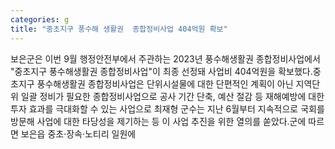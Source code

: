 ```yaml
---
categories: g
title: "중초지구 풍수해 생활권  종합정비사업 404억원 확보"
---
```

보은군은 이번 9월 행정안전부에서 주관하는 2023년 풍수해생활권 종합정비사업에서 "중초지구 풍수해생활권 종합정비사업"이 최종 선정돼 사업비 404억원을 확보했다.중초지구 풍수해생활권 종합정비사업은 단위시설물에 대한 단편적인 계획이 아닌 지역단위 일괄 정비가 필요한 종합정비사업으로 공사 기간 단축, 예산 절감 등 재해예방에 대한 투자 효과를 극대화할 수 있는 사업으로 최재형 군수는 지난 6월부터 지속적으로 국회를 방문해 사업에 대한 타당성을 제기하는 등 이 사업 추진을 위한 열의를 쏟았다.군에 따르면 보은읍 중초·장속·노티리 일원에